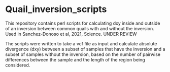 # Quail_inversion_scripts
This repository contains perl scripts for calculating dxy inside and outside of an inversion between common quails with and without the inversion. Used in Sanchez-Donoso et al, 2021, Science. UNDER REVIEW

The scripts were written to take a vcf file as input and calculate absolute divergence (dxy) between a subset of samples that have the inversion and a subset of samples without the inversion, based on the number of pairwise differences between the sample and the length of the region being considered.
